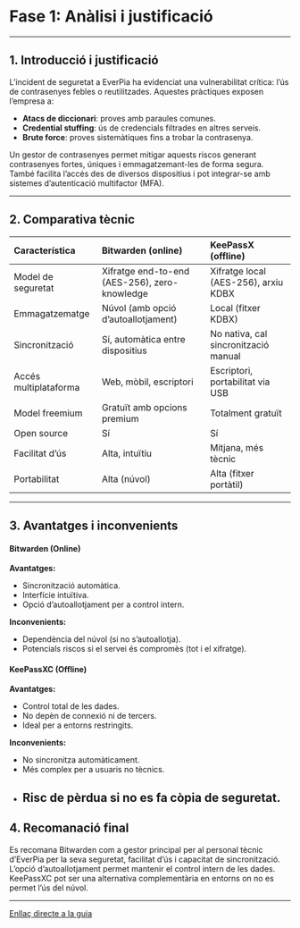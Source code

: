 # **Fase 1: Anàlisi i justificació**

---

## 1. **Introducció i justificació**

L’incident de seguretat a EverPia ha evidenciat una vulnerabilitat crítica: l’ús de contrasenyes febles o reutilitzades. Aquestes pràctiques exposen l’empresa a:

* **Atacs de diccionari**: proves amb paraules comunes.  
* **Credential stuffing**: ús de credencials filtrades en altres serveis.  
* **Brute force**: proves sistemàtiques fins a trobar la contrasenya.

Un gestor de contrasenyes permet mitigar aquests riscos generant contrasenyes fortes, úniques i emmagatzemant-les de forma segura. També facilita l’accés des de diversos dispositius i pot integrar-se amb sistemes d’autenticació multifactor (MFA).

---

## 2. **Comparativa tècnic**

| Característica | Bitwarden (online) | KeePassX (offline) |
| :---- | :---- | :---- |
| Model de seguretat | Xifratge end-to-end (AES-256), zero-knowledge | Xifratge local (AES-256), arxiu KDBX |
| Emmagatzematge | Núvol (amb opció d’autoallotjament) | Local (fitxer KDBX) |
| Sincronització | Sí, automàtica entre dispositius | No nativa, cal sincronització manual |
| Accés multiplataforma | Web, mòbil, escriptori | Escriptori, portabilitat via USB |
| Model freemium | Gratuït amb opcions premium | Totalment gratuït |
| Open source | Sí | Sí |
| Facilitat d’ús | Alta, intuïtiu | Mitjana, més tècnic |
| Portabilitat | Alta (núvol) | Alta (fitxer portàtil) |

---

## 3. **Avantatges i inconvenients**

#### **Bitwarden (Online)**

**Avantatges:**

* Sincronització automàtica.  
* Interfície intuïtiva.  
* Opció d’autoallotjament per a control intern.

**Inconvenients:**

* Dependència del núvol (si no s’autoallotja).  
* Potencials riscos si el servei és compromès (tot i el xifratge).

#### **KeePassXC (Offline)**

**Avantatges:**

* Control total de les dades.  
* No depèn de connexió ni de tercers.  
* Ideal per a entorns restringits.

**Inconvenients:**

* No sincronitza automàticament.  
* Més complex per a usuaris no tècnics.  
* Risc de pèrdua si no es fa còpia de seguretat.  
  ---

## 4. **Recomanació final**

Es recomana Bitwarden com a gestor principal per al personal tècnic d’EverPia per la seva seguretat, facilitat d’ús i capacitat de sincronització. L’opció d’autoallotjament permet mantenir el control intern de les dades. KeePassXC pot ser una alternativa complementària en entorns on no es permet l’ús del núvol.

---

[Enllaç directe a la guia](/Tasca01/guia.md)
